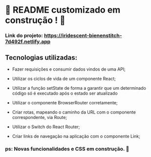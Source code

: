 # :construction: README customizado em construção ! :construction:
### Link do projeto: https://iridescent-bienenstitch-7d492f.netlify.app

## Tecnologias utilizadas:

* Fazer requisições e consumir dados vindos de uma API;

* Utilizar os ciclos de vida de um componente React;

* Utilizar a função setState de forma a garantir que um determinado código só é executado após o estado ser atualizado

* Utilizar o componente BrowserRouter corretamente;

* Criar rotas, mapeando o caminho da URL com o componente correspondente, via Route;

* Utilizar o Switch do React Router;

* Criar links de navegação na aplicação com o componente Link;

### ps: Novas funcionalidades e CSS em construção. :construction:
